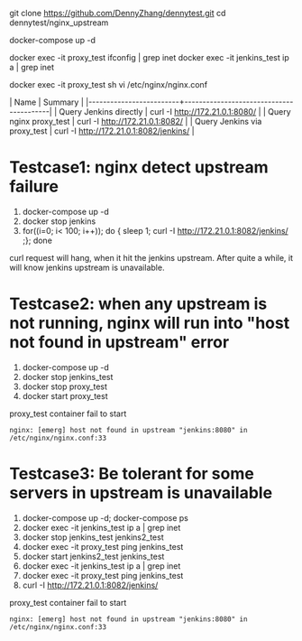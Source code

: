 git clone https://github.com/DennyZhang/dennytest.git
cd dennytest/nginx_upstream

docker-compose up -d

docker exec -it proxy_test ifconfig | grep inet
docker exec -it jenkins_test ip a | grep inet

docker exec -it proxy_test sh
vi /etc/nginx/nginx.conf

| Name                    | Summary                                 |
|-------------------------+-----------------------------------------|
| Query Jenkins directly  | curl -I http://172.21.0.1:8080/         |
| Query nginx proxy_test       | curl -I http://172.21.0.1:8082/         |
| Query Jenkins via proxy_test | curl -I http://172.21.0.1:8082/jenkins/ |

# Testcase1: nginx detect upstream failure

1. docker-compose up -d
2. docker stop jenkins
3. for((i=0; i< 100; i++)); do { sleep 1; curl -I http://172.21.0.1:8082/jenkins/ ;}; done

curl request will hang, when it hit the jenkins upstream. After quite a while, it will know jenkins upstream is unavailable.

# Testcase2: when any upstream is not running, nginx will run into "host not found in upstream" error
1. docker-compose up -d
2. docker stop jenkins_test
3. docker stop proxy_test
4. docker start proxy_test

proxy_test container fail to start
```
nginx: [emerg] host not found in upstream "jenkins:8080" in /etc/nginx/nginx.conf:33
```

# Testcase3: Be tolerant for some servers in upstream is unavailable
1. docker-compose up -d; docker-compose ps
2. docker exec -it jenkins_test ip a | grep inet
3. docker stop jenkins_test jenkins2_test
4. docker exec -it proxy_test ping jenkins_test
5. docker start jenkins2_test jenkins_test
6. docker exec -it jenkins_test ip a | grep inet
7. docker exec -it proxy_test ping jenkins_test
8. curl -I http://172.21.0.1:8082/jenkins/

proxy_test container fail to start
```
nginx: [emerg] host not found in upstream "jenkins:8080" in /etc/nginx/nginx.conf:33
```

